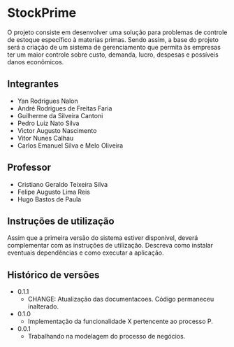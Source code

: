 # StockPrime

O projeto consiste em desenvolver uma solução para problemas de controle de estoque específico à materias primas. Sendo assim, a base do projeto será a criação de um sistema de gerenciamento que permita às empresas ter um maior controle sobre custo, demanda, lucro, despesas e possíveis danos econômicos.

## Integrantes

* Yan Rodrigues Nalon
* André Rodrigues de Freitas Faria
* Guilherme da Silveira Cantoni
* Pedro Luiz Nato Silva
* Victor Augusto Nascimento
* Vitor Nunes Calhau
* Carlos Emanuel Silva e Melo Oliveira

## Professor

* Cristiano Geraldo Teixeira Silva
* Felipe Augusto Lima Reis
* Hugo Bastos de Paula

## Instruções de utilização

Assim que a primeira versão do sistema estiver disponível, deverá complementar com as instruções de utilização. Descreva como instalar eventuais dependências e como executar a aplicação.

## Histórico de versões

* 0.1.1
    * CHANGE: Atualização das documentacoes. Código permaneceu inalterado.
* 0.1.0
    * Implementação da funcionalidade X pertencente ao processo P.
* 0.0.1
    * Trabalhando na modelagem do processo de negócios.


